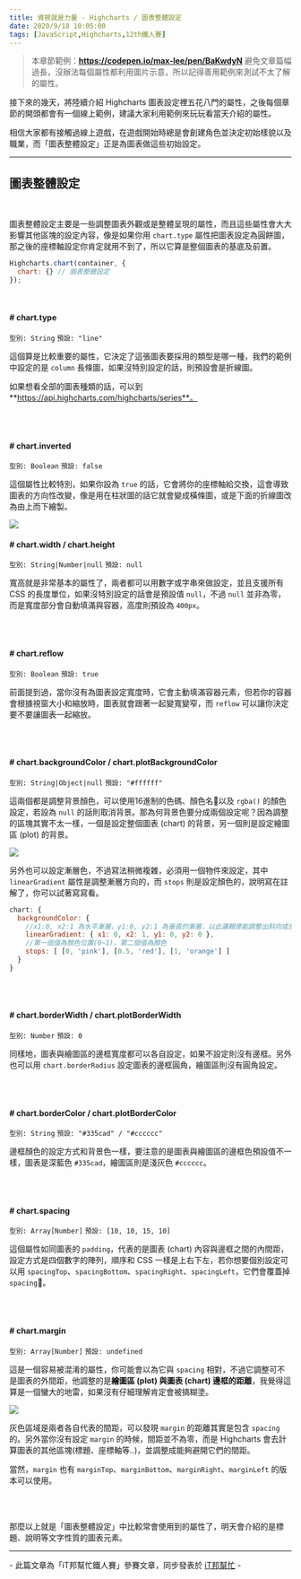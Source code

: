 ```yaml
---
title: 資視就是力量 - Highcharts / 圖表整體設定
date: 2020/9/18 10:05:00
tags: [JavaScript,Highcharts,12th鐵人賽]
---
```


> 本章節範例：**https://codepen.io/max-lee/pen/BaKwdyN**
> 避免文章篇幅過長，沒辦法每個屬性都利用圖片示意，所以記得善用範例來測試不太了解的屬性。

接下來的幾天，將陸續介紹 Highcharts 圖表設定裡五花八門的屬性，之後每個章節的開頭都會有一個線上範例，建議大家利用範例來玩玩看當天介紹的屬性。

相信大家都有接觸過線上遊戲，在遊戲開始時總是會創建角色並決定初始樣貌以及職業，而「圖表整體設定」正是為圖表做這些初始設定。

---

## 圖表整體設定

<br/>

圖表整體設定主要是一些調整圖表外觀或是整體呈現的屬性，而且這些屬性會大大影響其他區塊的設定內容，像是如果你用 `chart.type` 屬性把圖表設定為圓餅圖，那之後的座標軸設定你肯定就用不到了，所以它算是整個圖表的基底及前置。

```javascript
Highcharts.chart(container, {
  chart: {} // 圖表整體設定
});
```

<br/>

#### # chart.type

`型別: String` `預設: "line"`

這個算是比較重要的屬性，它決定了這張圖表要採用的類型是哪一種，我們的範例中設定的是 `column` 長條圖，如果沒特別設定的話，則預設會是折線圖。

如果想看全部的圖表種類的話，可以到 **https://api.highcharts.com/highcharts/series**。

<br/>
<br/>

#### # chart.inverted

`型別: Boolean` `預設: false`

這個屬性比較特別，如果你設為 `true` 的話，它會將你的座標軸給交換，這會導致圖表的方向性改變，像是用在柱狀圖的話它就會變成橫條圖，或是下面的折線圖改為由上而下繪製。

![](inverted.png)

#### # chart.width / chart.height

`型別: String|Number|null` `預設: null`

寬高就是非常基本的屬性了，兩者都可以用數字或字串來做設定，並且支援所有 CSS 的長度單位，如果沒特別設定的話會是預設值 `null`，不過 `null` 並非為零，而是寬度部分會自動填滿與容器，高度則預設為 `400px`。

<br/>
<br/>

#### # chart.reflow

`型別: Boolean` `預設: true`

前面提到過，當你沒有為圖表設定寬度時，它會主動填滿容器元素，但若你的容器會根據視窗大小和縮放時，圖表就會跟著一起變寬變窄，而 `reflow` 可以讓你決定要不要讓圖表一起縮放。

<br/>
<br/>

#### # chart.backgroundColor / chart.plotBackgroundColor

`型別: String|Object|null` `預設: "#ffffff"`

這兩個都是調整背景顏色，可以使用16進制的色碼、顏色名以及 `rgba()` 的顏色設定，若設為 `null` 的話則取消背景。那為何背景色要分成兩個設定呢？因為調整的區塊其實不太一樣，一個是設定整個圖表 (chart) 的背景，另一個則是設定繪圖區 (plot) 的背景。

![](plot.png)

另外也可以設定漸層色，不過寫法稍微複雜，必須用一個物件來設定，其中 `linearGradient` 屬性是調整漸層方向的，而 `stops` 則是設定顏色的，說明寫在註解了，你可以試著寫寫看。

```javascript
chart: {
  backgroundColor: {
    //x1:0, x2:1 為水平漸層，y1:0, y2:1 為垂直的漸層，以此邏輯便能調整出斜向或反向漸層
    linearGradient: { x1: 0, x2: 1, y1: 0, y2: 0 }, 
    //第一個值為顏色位置(0~1)，第二個值為顏色
    stops: [ [0, 'pink'], [0.5, 'red'], [1, 'orange'] ]
  }
}
```

<br/>
<br/>

#### # chart.borderWidth / chart.plotBorderWidth

`型別: Number` `預設: 0`

同樣地，圖表與繪圖區的邊框寬度都可以各自設定，如果不設定則沒有邊框。另外也可以用 `chart.borderRadius` 設定圖表的邊框圓角，繪圖區則沒有圓角設定。

<br/>
<br/>

#### # chart.borderColor / chart.plotBorderColor

`型別: String` `預設: "#335cad" / "#cccccc"`

邊框顏色的設定方式和背景色一樣，要注意的是圖表與繪圖區的邊框色預設值不一樣，圖表是深藍色 `#335cad`，繪圖區則是淺灰色 `#cccccc`。

<br/>
<br/>

#### # chart.spacing

`型別: Array[Number]` `預設: [10, 10, 15, 10]`

這個屬性如同圖表的 `padding`，代表的是圖表 (chart) 內容與邊框之間的內間距，設定方式是四個數字的陣列，順序和 CSS 一樣是上右下左，若你想要個別設定可以用 `spacingTop`、`spacingBottom`、`spacingRight`、`spacingLeft`，它們會覆蓋掉 `spacing`。

<br/>
<br/>

#### # chart.margin

`型別: Array[Number]` `預設: undefined`

這是一個容易被混淆的屬性，你可能會以為它與 `spacing` 相對，不過它調整可不是圖表的外間距，他調整的是**繪圖區 (plot) 與圖表 (chart) 邊框的距離**，我覺得這算是一個蠻大的地雷，如果沒有仔細理解肯定會被搞糊塗。

![](margin.png)

灰色區域是兩者各自代表的間距，可以發現 `margin` 的距離其實是包含 `spacing` 的。另外當你沒有設定 `margin` 的時候，間距並不為零，而是 Highcharts 會去計算圖表的其他區塊(標題、座標軸等..)，並調整成能夠避開它們的間距。

當然，`margin` 也有 `marginTop`、`marginBottom`、`marginRight`、`marginLeft` 的版本可以使用。

<br/><br/>

那麼以上就是「圖表整體設定」中比較常會使用到的屬性了，明天會介紹的是標題、說明等文字性質的圖表元素。

---

\- 此篇文章為「iT邦幫忙鐵人賽」參賽文章，同步發表於 [iT邦幫忙](https://ithelp.ithome.com.tw/articles/10239103) -
